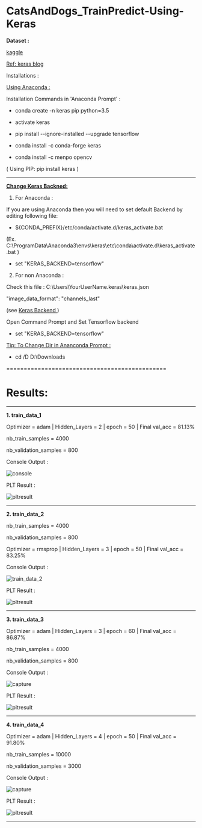 # CatsAndDogs_TrainPredict-Using-Keras

<b>Dataset :</b>

<a href="https://www.kaggle.com/c/dogs-vs-cats/data">kaggle </a>

<u>Ref: </u> <a href="https://blog.keras.io/building-powerful-image-classification-models-using-very-little-data.html" > keras blog </a> 

</b> Installations : </b>

<u> Using Anaconda :</u>

Installation Commands in 'Anaconda Prompt' :

- conda create -n keras pip python=3.5

- activate keras

- pip install --ignore-installed --upgrade tensorflow

- conda install -c conda-forge keras

- conda install -c menpo opencv


( Using PIP: pip install keras )

--------------------

<b><u> Change Keras Backned: </b></u>

1. For Anaconda :

If you are using Anaconda then you will need to set default Backend by editing following file:

- ${CONDA_PREFIX}/etc/conda/activate.d/keras_activate.bat

(Ex. C:\ProgramData\Anaconda3\envs\keras\etc\conda\activate.d\keras_activate.bat )

- set "KERAS_BACKEND=tensorflow"


2. For non Anaconda :

Check this file : C:\Users\YourUserName\.keras\keras.json

"image_data_format": "channels_last"

(see <a href="https://keras.io/backend/">Keras Backend <a/> )
  
Open Command Prompt and Set Tensorflow backend

- set "KERAS_BACKEND=tensorflow"


<u> Tip: To Change Dir in Ananconda Prompt : </u>

- cd /D D:\Downloads

==============================================

# Results:

--------------

<b> 1. train_data_1 </b>

Optimizer = adam | Hidden_Layers = 2 | epoch = 50 | Final val_acc = 81.13%

nb_train_samples = 4000

nb_validation_samples = 800

Console Output :

![console](https://user-images.githubusercontent.com/27011804/38608379-cf95a2ec-3d98-11e8-8f47-ba2e86988fca.PNG)

PLT Result :

![pltresult](https://user-images.githubusercontent.com/27011804/38608394-d9ae79fc-3d98-11e8-8dde-7c1224920e59.jpg)

--------------
<b> 2. train_data_2 </b>

nb_train_samples = 4000

nb_validation_samples = 800

Optimizer = rmsprop | Hidden_Layers = 3 | epoch = 50 | Final val_acc = 83.25%

Console Output :

![train_data_2](https://user-images.githubusercontent.com/27011804/38619298-7cd4163a-3db9-11e8-9255-01139c277381.PNG)

PLT Result :

![pltresult](https://user-images.githubusercontent.com/27011804/38619248-5e588790-3db9-11e8-94f8-9f2aa8b50b74.jpg)


--------------
<b> 3. train_data_3 </b>

Optimizer = adam | Hidden_Layers = 3 | epoch = 60 | Final val_acc = 86.87%

nb_train_samples = 4000

nb_validation_samples = 800

Console Output :

![capture](https://user-images.githubusercontent.com/27011804/38685259-1a12ed2e-3e8f-11e8-85de-f2cb5354ebc9.PNG)

PLT Result :

![pltresult](https://user-images.githubusercontent.com/27011804/38685244-11b3dea4-3e8f-11e8-8039-0327f57bda34.jpg)


--------------

<b> 4. train_data_4 </b>

Optimizer = adam | Hidden_Layers = 4 | epoch = 50 | Final val_acc = 91.80%

nb_train_samples = 10000

nb_validation_samples = 3000

Console Output :

![capture](https://user-images.githubusercontent.com/27011804/38733984-96c665fa-3f41-11e8-98e9-b2ca794f949f.PNG)

PLT Result :

![pltresult](https://user-images.githubusercontent.com/27011804/38733987-9827152a-3f41-11e8-87b1-448738a4fad8.jpg)


--------------
